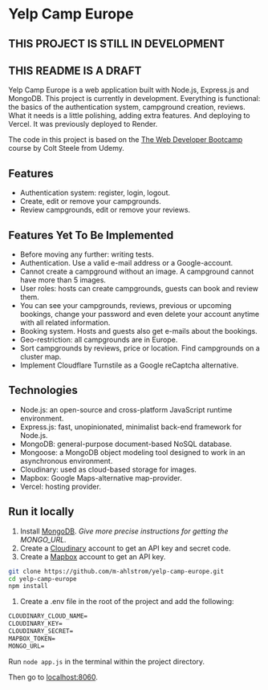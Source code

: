 # Yelp Camp Europe

## THIS PROJECT IS STILL IN DEVELOPMENT

## THIS README IS A DRAFT

Yelp Camp Europe is a web application built with Node.js, Express.js and MongoDB. This project is currently in development. Everything is functional: the basics of the authentication system, campground creation, reviews. What it needs is a little polishing, adding extra features. And deploying to Vercel. It was previously deployed to Render.

The code in this project is based on the [The Web Developer Bootcamp](https://www.udemy.com/course/the-web-developer-bootcamp/) course by Colt Steele from Udemy.

## Features

- Authentication system: register, login, logout.
- Create, edit or remove your campgrounds.
- Review campgrounds, edit or remove your reviews.

## Features Yet To Be Implemented

- Before moving any further: writing tests.
- Authentication. Use a valid e-mail address or a Google-account.
- Cannot create a campground without an image. A campground cannot have more than 5 images.
- User roles: hosts can create campgrounds, guests can book and review them.
- You can see your campgrounds, reviews, previous or upcoming bookings, change your password and even delete your account anytime with all related information.
- Booking system. Hosts and guests also get e-mails about the bookings.
- Geo-restriction: all campgrounds are in Europe.
- Sort campgrounds by reviews, price or location. Find campgrounds on a cluster map.
- Implement Cloudflare Turnstile as a Google reCaptcha alternative.

## Technologies

- Node.js: an open-source and cross-platform JavaScript runtime environment.
- Express.js: fast, unopinionated, minimalist back-end framework for Node.js.
- MongoDB: general-purpose document-based NoSQL database.
- Mongoose: a MongoDB object modeling tool designed to work in an asynchronous environment.
- Cloudinary: used as cloud-based storage for images.
- Mapbox: Google Maps-alternative map-provider.
- Vercel: hosting provider.

## Run it locally

1. Install [MongoDB](https://www.mongodb.com/). <em>Give more precise instructions for getting the MONGO_URL.</em>
2. Create a [Cloudinary](https://cloudinary.com/) account to get an API key and secret code.
3. Create a [Mapbox](https://www.mapbox.com/) account to get an API key.

```sh
git clone https://github.com/m-ahlstrom/yelp-camp-europe.git
cd yelp-camp-europe
npm install
```

1. Create a .env file in the root of the project and add the following:

```md
CLOUDINARY_CLOUD_NAME=
CLOUDINARY_KEY=
CLOUDINARY_SECRET=
MAPBOX_TOKEN=
MONGO_URL=
```

Run `node app.js` in the terminal within the project directory.

Then go to [localhost:8060](http://localhost:8060/).
